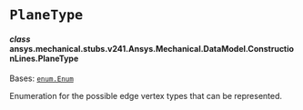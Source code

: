 <!-- vale off -->

<a id="planetype"></a>

# `PlaneType`

<a id="ansys.mechanical.stubs.v241.Ansys.Mechanical.DataModel.ConstructionLines.PlaneType"></a>

#### *class* ansys.mechanical.stubs.v241.Ansys.Mechanical.DataModel.ConstructionLines.PlaneType

Bases: [`enum.Enum`](https://docs.python.org/3/library/enum.html#enum.Enum)

Enumeration for the possible edge vertex types that can be represented.

<!-- !! processed by numpydoc !! -->
<!-- vale on -->
